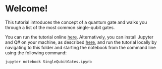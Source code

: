# Welcome!

This tutorial introduces the concept of a quantum gate and walks you through a list of the most common single-qubit gates.

You can run the tutorial online [here](https://mybinder.org/v2/gh/Microsoft/QuantumKatas/master?filepath=tutorials/SingleQubitGates/SingleQubitGates.ipynb).
Alternatively, you can install Jupyter and Q# on your machine, as described [here](https://docs.microsoft.com/quantum/install-guide#develop-with-jupyter-notebooks), and run the tutorial locally by navigating to this folder and starting the notebook from the command line using the following command:

    jupyter notebook SingleQubitGates.ipynb
